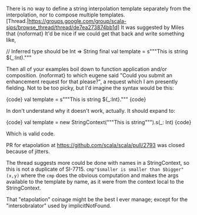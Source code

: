 There is no way to define a string interpolation template separately from the interpolation, nor to compose multiple templates.  [Thread.|https://groups.google.com/group/scala-sips/browse_thread/thread/de7ea273874bb1d] It was suggested by Miles that
{noformat}
It'd be nice if we could get that back and write something like,

 // Inferred type should be Int => String
final val template = s"""This is string $(_:Int)."""

Then all of your examples boil down to function application and/or composition.
{noformat}
to which eugene said "Could you submit an enhancement request for that please?", a request which I am presently fielding.
Not to be too picky, but I'd imagine the syntax would be this:

{code}
val template = s"""This is string ${_:Int}."""
{code}

In don't understand why it doesn't work, actually. It should expand to:

{code}
val template = new StringContext("""This is string""").s(_: Int)
{code}

Which is valid code.

PR for etapolation at https://github.com/scala/scala/pull/2793 was closed because of jitters.

The thread suggests more could be done with names in a StringContext, so this is not a duplicate of SI-7715. `cmp"$smaller is smaller than $bigger"(x,y)` where the `cmp` does the obvious computation and makes the args available to the template by name, as it were from the context local to the StringContext.

That "etapolation" coinage might be the best I ever manage; except for the "intersobralator" used by implicitNotFound.
